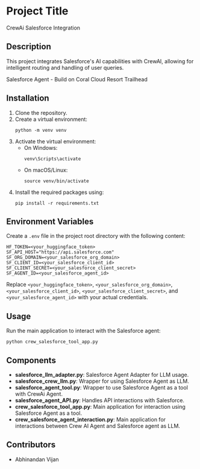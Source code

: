 # Project Title
CrewAi Salesforce Integration

## Description
This project integrates Salesforce's AI capabilities with CrewAI, allowing for intelligent routing and handling of user queries. 

Salesforce Agent - Build on Coral Cloud Resort Trailhead

## Installation
1. Clone the repository.
2. Create a virtual environment:
   ```
   python -m venv venv
   ```
3. Activate the virtual environment:
   - On Windows:
     ```
     venv\Scripts\activate
     ```
   - On macOS/Linux:
     ```
     source venv/bin/activate
     ```
4. Install the required packages using:
   ```
   pip install -r requirements.txt
   ```

## Environment Variables
Create a `.env` file in the project root directory with the following content:

```
HF_TOKEN=<your_huggingface_token>
SF_API_HOST="https://api.salesforce.com"
SF_ORG_DOMAIN=<your_salesforce_org_domain>
SF_CLIENT_ID=<your_salesforce_client_id>
SF_CLIENT_SECRET=<your_salesforce_client_secret>
SF_AGENT_ID=<your_salesforce_agent_id>
```

Replace `<your_huggingface_token>`, `<your_salesforce_org_domain>`, `<your_salesforce_client_id>`, `<your_salesforce_client_secret>`, and `<your_salesforce_agent_id>` with your actual credentials.

## Usage
Run the main application to interact with the Salesforce agent:
```
python crew_salesforce_tool_app.py
```

## Components
- **salesforce_llm_adapter.py**: Salesforce Agent Adapter for LLM usage.
- **salesforce_crew_llm.py**: Wrapper for using Salesforce Agent as LLM.
- **salesforce_agent_tool.py**: Wrapper to use Salesforce  Agent as a tool with CrewAi Agent.
- **salesforce_agent_API.py**: Handles API interactions with Salesforce.
- **crew_salesforce_tool_app.py**: Main application for interaction using Salesforce Agent as a tool.
- **crew_salesforce_agent_interaction.py**: Main application for interactions between Crew AI Agent and Salesforce agent as LLM.

## Contributors
- Abhinandan Vijan
